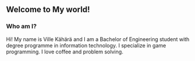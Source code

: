 ## Welcome to My world!

### Who am I?

Hi! My name is Ville Kähärä and I am a Bachelor of Engineering student with degree programme in information technology. I specialize in game programming. I love coffee and problem solving.
